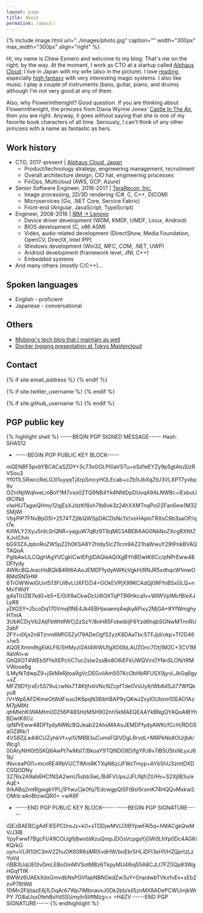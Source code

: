 ```yaml
---
layout: page
title: About
permalink: /about/
---
```


{% include image.html url="../images/photo.jpg" caption="" width="300px" max_width="300px" align="right" %}

Hi, my name is Chew Esmero and welcome to my blog. That's me on the right, by the way. At the moment, I work as CTO at a startup called [Alphaus Cloud](https://mobingi.com/). I live in Japan with my wife (also in the picture). I love [reading](http://flowerinthenight.com/bookshelf/), especially [high fantasy](https://en.wikipedia.org/wiki/High_fantasy) with very interesting magic systems. I also like music. I play a couple of instruments (bass, guitar, piano, and drums) although I'm not very good at any of them.

Also, why Flowerinthenight? Good question. If you are thinking about Flowerinthenight, the princess from Diana Wynne Jones' [Castle In The Air](https://en.wikipedia.org/wiki/Castle_in_the_Air_(novel)), then you are right. Anyway, it goes without saying that she is one of my favorite book characters of all time. Seriously, I can't think of any other princess with a name as fantastic as hers.

## Work history

* CTO, 2017-present &#124; [Alphaus Cloud, Japan](https://mobingi.com)
  * Product/technology strategy, engineering management, recruitment
  * Overall architecture design, CIO hat, engineering processes
  * FinOps, Multicloud (AWS, GCP, Azure)
* Senior Software Engineer, 2016-2017 &#124; [TeraRecon, Inc.](http://www.terarecon.com/)
  * Image processing, 2D/3D rendering (C#, C, C++, DICOM)
  * Microservices (Go, .NET Core, Service Fabric)
  * Front-end (Angular, JavaScript, TypeScript)
* Engineer, 2008-2016 &#124; [IBM -> Lenovo](https://en.wikipedia.org/wiki/Lenovo#IBM)
  * Device driver development (WDM, KMDF, UMDF, Linux, Android)
  * BIOS development (C, x86 ASM)
  * Video, audio related development (DirectShow, Media Foundation, OpenCV, DirectX, Intel IPP)
  * Windows development (Win32, MFC, COM, .NET, UWP)
  * Android development (framework level, JNI, C++)
  * Embedded systems
* And many others (mostly C/C++)...

## Spoken languages
* English - proficient
* Japanese - conversational

## Others
* [Mobingi's tech blog that I maintain as well](https://tech.mobingi.com/)
* [Docker logging presentation at Tokyo Mastercloud](https://www.slideshare.net/chewesmero/docker-logging-best-practices)

## Contact

<div>
{% if site.email_address %}
<a href="mailto: {{ site.email_address }}">
    <span class="fa-stack fa-lg">
        <i class="fa fa-circle fa-stack-2x"></i>
        <i class="fa fa-envelope fa-stack-1x fa-inverse"></i>
    </span>
</a>
{% endif %}

{% if site.twitter_username %}
<a href="https://twitter.com/{{ site.twitter_username }}">
    <span class="fa-stack fa-lg">
        <i class="fa fa-circle fa-stack-2x"></i>
        <i class="fa fa-twitter fa-stack-1x fa-inverse"></i>
    </span>
</a>
{% endif %}

{% if site.github_username %}
<a href="https://github.com/{{ site.github_username }}">
    <span class="fa-stack fa-lg">
        <i class="fa fa-circle fa-stack-2x"></i>
        <i class="fa fa-github fa-stack-1x fa-inverse"></i>
    </span>
</a>
{% endif %}
</div>

## PGP public key
{% highlight shell %}
-----BEGIN PGP SIGNED MESSAGE-----
Hash: SHA512

- -----BEGIN PGP PUBLIC KEY BLOCK-----

mQENBF5pvbYBCACaSZDY+3c73xGOLPI0aVSTu+eSd1eEYZy9p5gtAtuSIzRVSou3
Yf011L5RwccReLG3I1uyyqTjXrpSmcyHOLEcab+cZb1rJbXqZtU3VLXPT7yvbp9v
OZmNjiWqhveLinBoY1M7vxo02TQ9NB4Yk4NNlDpDUvqA9ALNWBc+lEsbuUt8CINd
vlwHUTagwQHmy12qjEsXJdzKf8xh7Ib6vk3z24hXXMTnqPoO2Fan6ew1M32SMjWl
VbyPIP7FNvBpO5I+2574TZjllbQWSpDACDsNc1V/voHAploTRXsC9b3saOP/qt7e
KiIWLY2Xyu5rdcSrQNR+yaguW7qBz9T8qMG3ABEBAAG0NkNoZXcgRXNtZXJvIChm
bG93ZXJpbnRoZW5pZ2h0KSA8Y2hldy5lc21lcm9AZ21haWwuY29tPokBVAQTAQoA
PgIbAwULCQgHAgYVCgkICwIEFgIDAQIeAQIXgBYhBDwtK6Cc/pNPrEww48DFfydy
AWKcBQJeacHsBQkB4Rt6AAoJEMDFfydyAWKcVgkH/RNJR5xdhqcW1mwOBMdSN5HW
6TrGWWwIGUvt513FUI8vLUXFDZi4+GOkEVPjX99KCAdQj0RFfnBSxGLQ+nMxYWdY
g4aTIUZB7kd0+b5+E/0iX9aCkwDcUi6OXTqPTB6Hkca1v+WIWVplMcfBIeXJLyR8
yDtGSY+J5coDq170VmqflNE4Jk4EBHjwaemj4wjkyAPixy2MjGA+8YfWmghyHTmA
3UbKCDyVb2AljFbWhtfWCj2zSzY/8nH85FobeibljF6Yzd6hqbSGNwMTnnRU2abF
2FY+dXjx2n8Tznm6MfG5ZyI79ADeOgfS2yzK8DAaTbc5TFJjd/okp+Tf2D46+he5
AQ0EXmm9tgEIALF6/SHMyzI2AI4WWUfgXOObLAUZOnc7Otj1MZC+3CV1MXaVAI+w
GhQXOT4WEbSfYeXEPchC7uc2slw2ssBo8O6iEFkUWQVinOYNnSLON/tRMVWooeBg
lLMyfkTdwpZ9+jSkMeRjtoa9gVcDEGvIiAm507KcObHbRFUSX9jyvLJkGq6gy+xZ
MFZ9DYjrxEr5S79uLrwNs7T4KljfvbVNcNZcpfTde0VsUy9/Wb6dSJi77WfQkyu8
/V+WpEAFDKmeOtWdFsuo3K6pqN36ibhBAP9yQKwJZxylOUbvm10EAO1AzM7pMlKt
qhMIehKiWAMtm00256P48SHzMSH902nh5kMAEQEAAYkBNgQYAQoAIBYhBDwtK6Cc
/pNPrEww48DFfydyAWKcBQJeab22AhsMAAoJEMDFfydyAWKcfCcH/RDGSaOZ8Nc1
4VS6ZjLe4i8CUZyhkVf+y/0/MB83uCumsFQlVDgLRrvdL+MRPkNs8OU/jbA/Wcg1
00AtyNHl0t55KQ6AwPt7wMsI7/BkoaY9TQNDG9D/fgYPJ8v7iB5U5txNLyxJ61b/
lNvceaP0I1+mcnRE4RbVUCTlMmRKTXqN6z/JFWcTmyp+AYb5hU3zmtDXDC0QODNy
3276x2A9ab6HCfNSA2wnU5sbb3wL/B4FVUpsJJFLNjfrZ0/Hv+S2XjtB3u/eAqE+
9/kABq2mtRgwgkYPLj1FfwuCjk0fq7EdcwgpQISFtBsI5rxmK74HQQvMxkwSOMrb
eAnBtzwiQR0=
=wK6F
- -----END PGP PUBLIC KEY BLOCK-----
-----BEGIN PGP SIGNATURE-----

iQEzBAEBCgAdFiEEPC0roJz+k0+sTDDjwMV/J3IBYpwFAl5q+hMACgkQwMV/J3IB
YpyFwwf7BgcFt/49COUgflj8wvbWzuQmpJDOsVcpgsYjGW0LhYp0Dc4AGKiKQrkG
uyn+VLiR10IC3mV2ZhuOK60R6sMRXvdHW/boEbr5HLiDFI3eH1/HZQprIzLzYoVd
rIBB3UqUE0IvDmLEBoGmMVSotMBz6TkpyMU46iq55A8CJLt7FZ0Qp83WgHGqfTfK
8WWz6UAEkXdxGmvdbNsPGVfapNBNOedZw3uY+OnpdwbTVkxfvEv+sEb2zvP76tWd
1DMn2FIjtiazE6j1LDqArA7Wp7IMbnavxJ0Dk2bb/sil5znMX8ADePCWUmjkWrPY
7G8aUsx0fehBoYdSSUmyln5IiftMzg==
=H4ZV
-----END PGP SIGNATURE-----
{% endhighlight %}
